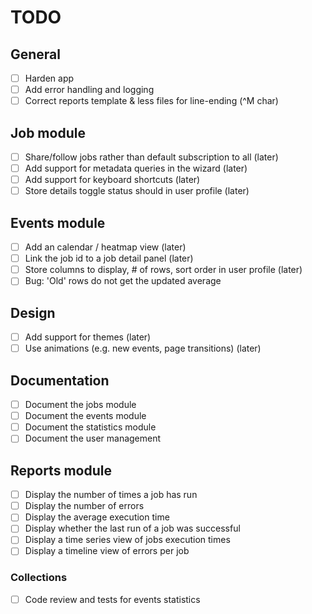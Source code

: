 # TODO

## General
- [ ] Harden app
- [ ] Add error handling and logging
- [ ] Correct reports template & less files for line-ending (^M char)

## Job module
- [ ] Share/follow jobs rather than default subscription to all (later)
- [ ] Add support for metadata queries in the wizard (later)
- [ ] Add support for keyboard shortcuts (later)
- [ ] Store details toggle status should in user profile (later)

## Events module
- [ ] Add an calendar / heatmap view (later)
- [ ] Link the job id to a job detail panel (later)
- [ ] Store columns to display, # of rows, sort order in user profile (later)
- [ ] Bug: 'Old' rows do not get the updated average

## Design
- [ ] Add support for themes (later)
- [ ] Use animations (e.g. new events, page transitions) (later)

## Documentation
- [ ] Document the jobs module
- [ ] Document the events module
- [ ] Document the statistics module
- [ ] Document the user management

## Reports module
- [ ] Display the number of times a job has run
- [ ] Display the number of errors
- [ ] Display the average execution time
- [ ] Display whether the last run of a job was successful
- [ ] Display a time series view of jobs execution times
- [ ] Display a timeline view of errors per job

### Collections
- [ ] Code review and tests for events statistics
